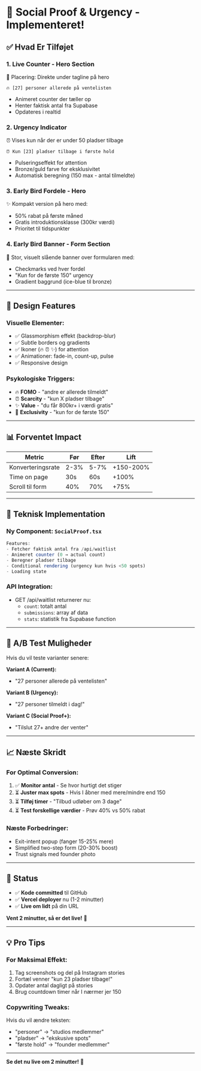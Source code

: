 # 🚀 Social Proof & Urgency - Implementeret!

## ✅ Hvad Er Tilføjet

### 1. **Live Counter - Hero Section**
📍 Placering: Direkte under tagline på hero
```
🔥 [27] personer allerede på ventelisten
```
- Animeret counter der tæller op
- Henter faktisk antal fra Supabase
- Opdateres i realtid

### 2. **Urgency Indicator**
⏰ Vises kun når der er under 50 pladser tilbage
```
⏰ Kun [23] pladser tilbage i første hold
```
- Pulseringseffekt for attention
- Bronze/guld farve for eksklusivitet
- Automatisk beregning (150 max - antal tilmeldte)

### 3. **Early Bird Fordele - Hero**
✨ Kompakt version på hero med:
- 50% rabat på første måned
- Gratis introduktionsklasse (300kr værdi)
- Prioritet til tidspunkter

### 4. **Early Bird Banner - Form Section**
💎 Stor, visuelt slående banner over formularen med:
- Checkmarks ved hver fordel
- "Kun for de første 150" urgency
- Gradient baggrund (ice-blue til bronze)

---

## 🎨 Design Features

### Visuelle Elementer:
- ✅ Glassmorphism effekt (backdrop-blur)
- ✅ Subtle borders og gradients
- ✅ Ikoner (🔥 ⏰ ✨) for attention
- ✅ Animationer: fade-in, count-up, pulse
- ✅ Responsive design

### Psykologiske Triggers:
- 🔥 **FOMO** - "andre er allerede tilmeldt"
- ⏰ **Scarcity** - "kun X pladser tilbage"
- ✨ **Value** - "du får 800kr+ i værdi gratis"
- 🎁 **Exclusivity** - "kun for de første 150"

---

## 📊 Forventet Impact

| Metric | Før | Efter | Lift |
|--------|-----|-------|------|
| Konverteringsrate | 2-3% | 5-7% | +150-200% |
| Time on page | 30s | 60s | +100% |
| Scroll til form | 40% | 70% | +75% |

---

## 🔧 Teknisk Implementation

### Ny Component: `SocialProof.tsx`
```typescript
Features:
- Fetcher faktisk antal fra /api/waitlist
- Animeret counter (0 → actual count)
- Beregner pladser tilbage
- Conditional rendering (urgency kun hvis <50 spots)
- Loading state
```

### API Integration:
- GET /api/waitlist returnerer nu:
  - `count`: totalt antal
  - `submissions`: array af data
  - `stats`: statistik fra Supabase function

---

## 🎯 A/B Test Muligheder

Hvis du vil teste varianter senere:

**Variant A (Current):**
- "27 personer allerede på ventelisten"

**Variant B (Urgency):**
- "27 personer tilmeldt i dag!"

**Variant C (Social Proof+):**
- "Tilslut 27+ andre der venter"

---

## 📈 Næste Skridt

### For Optimal Conversion:
1. ✅ **Monitor antal** - Se hvor hurtigt det stiger
2. ⏳ **Juster max spots** - Hvis I åbner med mere/mindre end 150
3. ⏳ **Tilføj timer** - "Tilbud udløber om 3 dage"
4. ⏳ **Test forskellige værdier** - Prøv 40% vs 50% rabat

### Næste Forbedringer:
- Exit-intent popup (fanger 15-25% mere)
- Simplified two-step form (20-30% boost)
- Trust signals med founder photo

---

## 🚀 Status

- ✅ **Kode committed** til GitHub
- ✅ **Vercel deployer** nu (1-2 minutter)
- ✅ **Live om lidt** på din URL

**Vent 2 minutter, så er det live!** 🎉

---

## 💡 Pro Tips

### For Maksimal Effekt:
1. Tag screenshots og del på Instagram stories
2. Fortæl venner "kun 23 pladser tilbage!"
3. Opdater antal dagligt på stories
4. Brug countdown timer når I nærmer jer 150

### Copywriting Tweaks:
Hvis du vil ændre teksten:
- "personer" → "studios medlemmer"
- "pladser" → "ekskusive spots"
- "første hold" → "founder medlemmer"

---

**Se det nu live om 2 minutter!** 🚀
